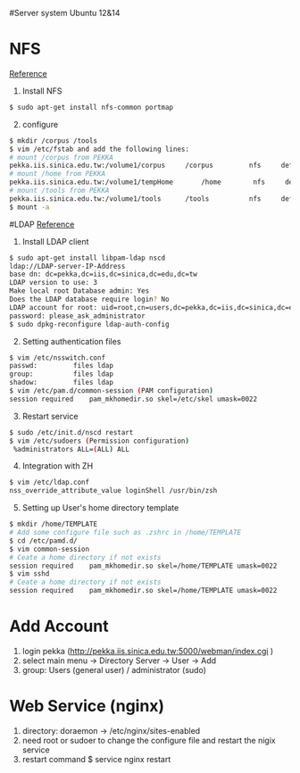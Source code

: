 #Server system
Ubuntu 12&14

# NFS
[Reference](https://www.digitalocean.com/community/tutorials/how-to-set-up-an-nfs-mount-on-ubuntu-12-04)

1. Install NFS
```bash
$ sudo apt-get install nfs-common portmap
```
2. configure
```bash
$ mkdir /corpus /tools
$ vim /etc/fstab and add the following lines:
# mount /corpus from PEKKA
pekka.iis.sinica.edu.tw:/volume1/corpus     /corpus         nfs     defaults,auto   0    0
# mount /home from PEKKA
pekka.iis.sinica.edu.tw:/volume1/tempHome       /home        nfs     defaults,auto   0    0
# mount /tools from PEKKA
pekka.iis.sinica.edu.tw:/volume1/tools      /tools          nfs     defaults,auto   0    0
$ mount -a
```

#LDAP
[Reference](https://www.digitalocean.com/community/tutorials/how-to-authenticate-client-computers-using-ldap-on-an-ubuntu-12-04-vps)
1. Install LDAP client
```bash
$ sudo apt-get install libpam-ldap nscd
ldap://LDAP-server-IP-Address
base dn: dc=pekka,dc=iis,dc=sinica,dc=edu,dc=tw
LDAP version to use: 3
Make local root Database admin: Yes
Does the LDAP database require login? No
LDAP account for root: uid=root,cn=users,dc=pekka,dc=iis,dc=sinica,dc=edu,dc=tw
password: please_ask_administrator
$ sudo dpkg-reconfigure ldap-auth-config
```
2.  Setting authentication files
```bash
$ vim /etc/nsswitch.conf
passwd:         files ldap
group:          files ldap
shadow:         files ldap
$ vim /etc/pam.d/common-session (PAM configuration)
session required    pam_mkhomedir.so skel=/etc/skel umask=0022
```

3. Restart service
```bash
$ sudo /etc/init.d/nscd restart
$ vim /etc/sudoers (Permission configuration)
 %administrators ALL=(ALL) ALL
```

4. Integration with ZH
```bash
$ vim /etc/ldap.conf
nss_override_attribute_value loginShell /usr/bin/zsh
```

5. Setting up User's home directory template
```bash
$ mkdir /home/TEMPLATE
# Add some configure file such as .zshrc in /home/TEMPLATE
$ cd /etc/pamd.d/
$ vim common-session
# Ceate a home directory if not exists
session required    pam_mkhomedir.so skel=/home/TEMPLATE umask=0022
$ vim sshd
# Ceate a home directory if not exists
session required    pam_mkhomedir.so skel=/home/TEMPLATE umask=0022
```

# Add Account
1. login pekka (http://pekka.iis.sinica.edu.tw:5000/webman/index.cgi )
2. select main menu -> Directory Server -> User -> Add
3. group: Users (general user) / administrator (sudo)

# Web Service (nginx)
1. directory: doraemon -> /etc/nginx/sites-enabled
2. need root or sudoer to change the configure file and restart the nigix service
3. restart command
   $ service nginx restart

